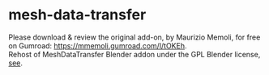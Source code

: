 # mesh-data-transfer
Please download & review the original add-on, by Maurizio Memoli, for free on Gumroad: https://mmemoli.gumroad.com/l/tOKEh.  
Rehost of MeshDataTransfer Blender addon under the GPL Blender license, [see](https://www.blender.org/about/license/).  
